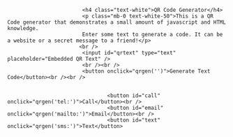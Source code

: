 <script src="https://cdn.rawgit.com/davidshimjs/qrcodejs/gh-pages/qrcode.min.js"></script>
<script>
        function qrgen(prefix){
            var medium = "";
            var mediumText = prefix + document.getElementById("qrtext").value;
            clearBox('qrcode');
                new QRCode(document.getElementById("qrcode"), mediumText);
        }
        function clearBox(elementID)
        {
            document.getElementById(elementID).innerHTML = "";
        }
</script>

  
<div class="row gx-0 mb-5 mb-lg-0 justify-content-center">
            <div class="col-lg-6">
                <div id="qrcode"></div>
            </div>
            <div class="col-lg-6">
                <div class="bg-black text-center h-100 project">
                    <div class="d-flex h-100">
                        <div class="project-text w-100 my-auto text-center text-lg-left">

                            <h4 class="text-white">QR Code Generator</h4>
                            <p class="mb-0 text-white-50">This is a QR Code generator that demonstrates a small amount of javascript and HTML knowledge.
                            Enter some text to generate a code. It can be a website or a secret message to a friend!</p>
                           <br />
                            <input id="qrtext" type="text" placeholder="Embedded QR Text" />
                            <br /><br />
                            <button onclick="qrgen('')">Generate Text Code</button><br /><br />
                            
                              
                                    <button id="call" onclick="qrgen('tel:')">Call</button><br />
                                    <button id="email" onclick="qrgen('mailto:')">Email</button><br />
                                    <button id="text" onclick="qrgen('sms:')">Text</button>
                         

                          
